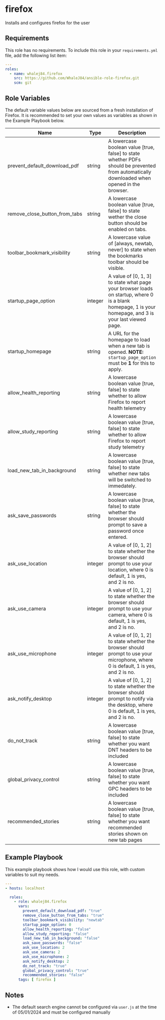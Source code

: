 firefox
=========

Installs and configures firefox for the user

Requirements
------------

This role has no requirements.
To include this role in your `requirements.yml` file, add the following list item:

```yaml
---
roles:
  - name: whalej84.firefox
    src: https://github.com/WhaleJ84/ansible-role-firefox.git
    scm: git
```

Role Variables
--------------

The default variable values below are sourced from a fresh installation of Firefox.
It is recommended to set your own values as variables as shown in the Example Playbook below.

| Name | Type | Description | Default |
| ---- | ---- | ----------- | ------- |
| prevent\_default\_download\_pdf | string | A lowercase boolean value [true, false] to state whether PDFs should be prevented from automatically downloaded when opened in the browser. | "false" |
| remove\_close\_button\_from\_tabs | string | A lowercase boolean value [true, false] to state wether the close button should be enabled on tabs. | "false" |
| toolbar\_bookmark\_visibility | string | A lowercase value of [always, newtab, never] to state when the bookmarks toolbar should be visible. | "always" |
| startup\_page\_option | integer | A value of [0, 1, 3] to state what page your browser loads on startup, where 0 is a blank homepage, 1 is your homepage, and 3 is your last viewed page. | 1 |
| startup\_homepage | string | A URL for the homepage to load when a new tab is opened. **NOTE:** `startup_page_option` must be **1** for this to apply. | |
| allow\_health\_reporting | string | A lowercase boolean value [true, false] to state whether to allow Firefox to report health telemetry | "true" |
| allow\_study\_reporting | string | A lowercase boolean value [true, false] to state whether to allow Firefox to report study telemetry | "true" |
| load\_new\_tab\_in\_background | string | A lowercase boolean value [true, false] to state whether new tabs will be switched to immedately. | "true" |
| ask\_save\_passwords | string | A lowercase boolean value [true, false] to state whether the browser should prompt to save a password once entered. | "true" |
| ask\_use\_location | integer | A value of [0, 1, 2] to state whether the browser should prompt to use your location, where 0 is default, 1 is yes, and 2 is no. | 0 |
| ask\_use\_camera | integer | A value of [0, 1, 2] to state whether the browser should prompt to use your camera, where 0 is default, 1 is yes, and 2 is no. | 0 |
| ask\_use\_microphone | integer | A value of [0, 1, 2] to state whether the browser should prompt to use your microphone, where 0 is default, 1 is yes, and 2 is no. | 0 |
| ask\_notify\_desktop | integer | A value of [0, 1, 2] to state whether the browser should prompt to notify via the desktop, where 0 is default, 1 is yes, and 2 is no. | 0 |
| do\_not\_track | string | A lowercase boolean value [true, false] to state whether you want DNT headers to be included | "false" |
| global\_privacy\_control | string | A lowercase boolean value [true, false] to state whether you want GPC headers to be included | "false" |
| recommended\_stories | string | A lowercase boolean value [true, false] to state whether you want recommended stories shown on new tab pages | "true" |

Example Playbook
----------------

This example playbook shows how I would use this role, with custom variables to suit my needs.

```yaml
---
- hosts: localhost

  roles:
    - role: whalej84.firefox
      vars:
        prevent_default_download_pdf: "true"
        remove_close_button_from_tabs: "true"
        toolbar_bookmark_visibility: "newtab"
        startup_page_option: 0
        allow_health_reporting: "false"
        allow_study_reporting: "false"
        load_new_tab_in_background: "false"
        ask_save_passwords: "false"
        ask_use_location: 2
        ask_use_camera: 2
        ask_use_microphone: 2
        ask_notify_desktop: 2
        do_not_track: "true"
        global_privacy_control: "true"
        recommended_stories: "false"
      tags: [ firefox ]
```

Notes
-----

- The default search engine cannot be configured via `user.js` at the time of 05/01/2024 and must be configured manually

